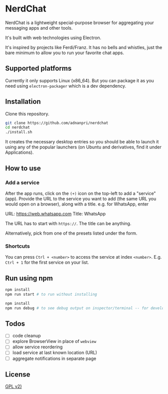 # NerdChat

NerdChat is a lightweight special-purpose browser for aggregating your messaging apps and other tools.

It's built with web technologies using Electron.

It's inspired by projects like Ferdi/Franz. It has no bells and whistles, just the bare minimum to allow you to run your favorite chat apps.

## Supported platforms

Currently it only supports Linux (x86_64). But you can package it as you need using `electron-packager` which is a dev dependency.

## Installation

Clone this repository.

```bash
git clone https://github.com/adnanpri/nerdchat
cd nerdchat
./install.sh
```

It creates the necessary desktop entries so you should be able to launch it using any of the popular launchers (on Ubuntu and derivatives, find it under Applications).

## How to use

### Add a service

After the app runs, click on the `(+)` icon on the top-left to add a "service" (app). Provide the URL to the service you want to add (the same URL you would open on a browser), along with a title. e.g. for WhatsApp, enter

URL: https://web.whatsapp.com
Title: WhatsApp

The URL has to start with `https://`. The title can be anything.

Alternatively, pick from one of the presets listed under the form.

### Shortcuts

You can press `Ctrl + <number>` to access the service at index `<number>`. E.g. `Ctrl + 1` for the first service on your list.

## Run using npm

```bash
npm install
npm run start # to run without installing
```

```bash
npm install
npm run debug # to see debug output on inspector/terminal -- for development purposes
```

## Todos

- [ ] code cleanup
- [ ] explore BrowserView in place of `webview`
- [ ] allow service reordering
- [ ] load service at last known location (URL)
- [ ] aggregate notifications in separate page

## License

[GPL v2)](LICENSE.md)
